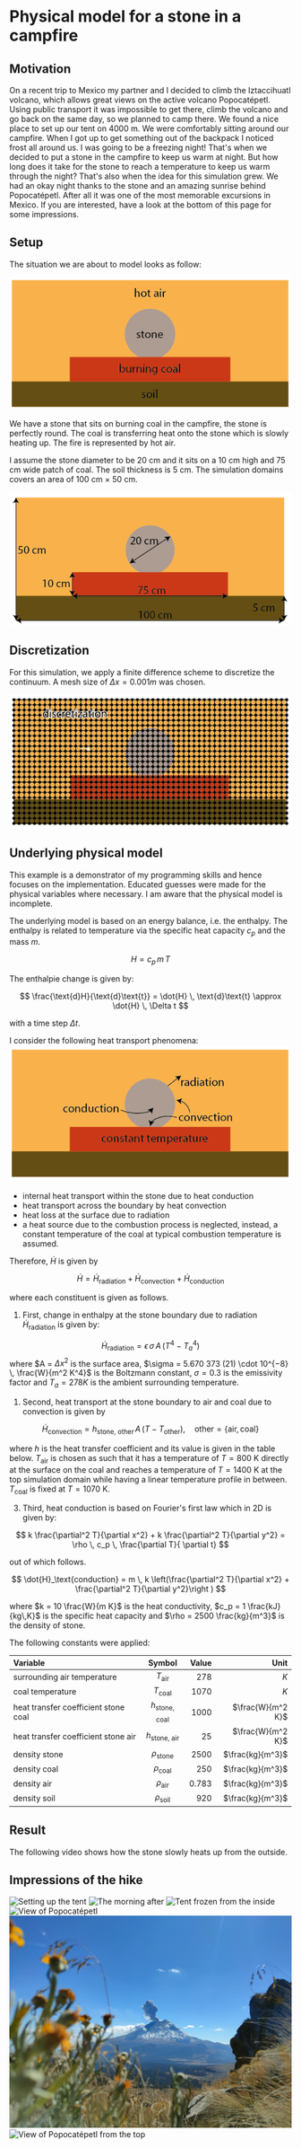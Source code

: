 # Physical model for a stone in a campfire

## Motivation

On a recent trip to Mexico my partner and I decided to climb the Iztaccihuatl volcano, which allows great views on the active volcano Popocatépetl. Using public transport it was impossible to get there, climb the volcano and go back on the same day, so we planned to camp there. We found a nice place to set up our tent on 4000 m. We were comfortably sitting around our campfire. When I got up to get something out of the backpack I noticed frost all around us. I was going to be a freezing night! That's when we decided to put a stone in the campfire to keep us warm at night. But how long does it take for the stone to reach a temperature to keep us warm through the night? That's also when the idea for this simulation grew. We had an okay night thanks to the stone and an amazing sunrise behind Popocatépetl. After all it was one of the most memorable excursions in Mexico. If you are interested, have a look at the bottom of this page for some impressions.

## Setup

The situation we are about to model looks as follow:

![Alt text](ReadMeVisualization/ObjectAssignment.png)

We have a stone that sits on burning coal in the campfire, the stone is perfectly round. The coal is transferring heat onto the stone which is slowly heating up. The fire is represented by hot air.



I assume the stone diameter to be 20 cm and it sits on a 10 cm high and 75 cm wide patch of coal. The soil thickness is 5 cm. The simulation domains covers an area of 100 cm $\times$ 50 cm.

![Alt text](ReadMeVisualization/Dimensions.png)

## Discretization

For this simulation, we apply a finite difference scheme to discretize the continuum. A mesh size of  $\Delta x = 0.001 m$ was chosen. 

![Alt text](ReadMeVisualization/Discretization.png)

## Underlying physical model

This example is a demonstrator of my programming skills and hence focuses on the implementation. Educated guesses were made for the physical variables where necessary. I am aware that the physical model is incomplete. 


The underlying model is based on an energy balance, i.e. the enthalpy. The enthalpy is related to temperature via the specific heat capacity $c_p$ and the mass $m$. 

$$
H = c_p \, m \, T
$$

The enthalpie change is given by:

$$
\frac{\text{d}H}{\text{d}\text{t}} = \dot{H} \, \text{d}\text{t} \approx \dot{H} \, \Delta t
$$

with a time step $\Delta t$.

I consider the following heat transport phenomena: 
![Alt text](ReadMeVisualization/HeatTransportPhenomena.png)

- internal heat transport within the stone due to heat conduction
- heat transport across the boundary by heat convection 
- heat loss at the surface due to radiation
- a heat source due to the combustion process is neglected, instead, a constant temperature of the coal at typical combustion temperature is assumed. 

Therefore, $\dot{H}$ is given by
 
$$
\dot{H}  = \dot{H}_\text{radiation} + \dot{H}_\text{convection} + \dot{H}_\text{conduction} 
$$

where each constituent is given as follows.

1. First, change in enthalpy at the stone boundary due to radiation $\dot{H}_\text{radiation}$  is given by:

$$
\dot{H}_\text{radiation} = \epsilon \, \sigma \, A \, (T^4 - T_a^4)
$$
where $A = $\Delta x^2$ is the surface area, $\sigma = 5.670 373 (21) \cdot 10^{−8} \, \frac{W}{m^2 K^4}$ is the Boltzmann constant, $\sigma = 0.3$ is the emissivity factor and $T_a = 278 K$ is the ambient surrounding temperature. 

1. Second, heat transport at the stone boundary to air and coal due to convection is given by

$$
\dot{H}_\text{convection} = h_\text{stone, other} \, A \, (T - T_\text{other}), \quad \text{other} = \{\text{air}, \text{coal}\} 
$$

where $h$ is the heat transfer coefficient and its value is given in the table below. $T_\text{air}$ is chosen as such that it has a temperature of $T=800$ K directly at the surface on the coal and reaches a temperature of $T=1400$ K at the top simulation domain while having a linear temperature profile in between. $T_\text{coal}$ is fixed at $T=1070$ K. 

3. Third, heat conduction is based on Fourier's first law which in 2D is given by:

$$
k \frac{\partial^2 T}{\partial x^2} + k \frac{\partial^2 T}{\partial y^2} = \rho \,  c_p \, \frac{\partial T}{ \partial t}
$$

out of which follows. 

$$
\dot{H}_\text{conduction} = m \, k \left(\frac{\partial^2 T}{\partial x^2} + \frac{\partial^2 T}{\partial y^2}\right )
$$

where $k = 10 \frac{W}{m K}$ is the heat conductivity, $c_p = 1 \frac{kJ}{kg\,K}$ is the specific heat capacity and $\rho = 2500 \frac{kg}{m^3}$ is the density of stone. 


The following constants were applied:

| Variable                          | Symbol           | Value                   |Unit                      |  
| :---                              |    :----:        |          ---:           |          ---:            |  
| surrounding air temperature       | $T_\text{air}$   | 278                     | $K$                      | 
| coal temperature       | $T_\text{coal}$   | 1070                     | $K$                      | 
| heat transfer coefficient stone coal        | $h_\text{stone, coal}$              | 1000                       | $\frac{W}{m^2 K}$        |                       
| heat transfer coefficient stone air        | $h_\text{stone, air}$              | 25                       | $\frac{W}{m^2 K}$        |                       
| density stone       | $\rho_\text{stone}$              | 2500                       | $\frac{kg}{m^3}$        |                       
| density coal       | $\rho_\text{coal}$              | 250                       | $\frac{kg}{m^3}$        |                       
| density air       |  $\rho_\text{air}$              | 0.783                       | $\frac{kg}{m^3}$        |                       
| density soil       | $\rho_\text{soil}$              | 920                       | $\frac{kg}{m^3}$        |   | density soil       | $\rho_\text{soil}$              | 920                       | $\frac{kg}{m^3}$        |     





## Result
The following video shows how the stone slowly heats up from the outside.
## Impressions of the hike

![Setting up the tent](IMG20221227174659.jpg)
![The morning after](P1010239.JPG)
![Tent frozen from the inside](IMG20221228071846.jpg)
![View of Popocatépetl](IMG20221228095545.jpg)
![View of Popocatépetl](IMG20221228131605.jpg)
![View of Popocatépetl from the top](P1010289-1.JPG)
